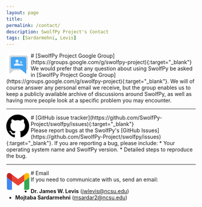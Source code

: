 ```yaml
---
layout: page
title:
permalink: /contact/
description: SwolfPy Project's Contact
tags: [Sardarmehni, Levis]
---
```


<img align="left" width="65" height="65" src="/assets/img/google-group.png">
# [SwolfPy Project Google Group](https://groups.google.com/g/swolfpy-project){:target="_blank"}
<br/>
We would prefer that any question about using SwolfPy be asked in [SwolfPy Project Google Group](https://groups.google.com/g/swolfpy-project){:target="_blank"}. We will of course answer any personal email we receive, but the group enables us to keep a publicly available archive of discussions around SwolfPy, as well as having more people look at a specific problem you may encounter.


----------------------
<img align="left" width="65" height="65" src="/assets/img/GitHub.png">
# [GitHub issue tracker](https://github.com/SwolfPy-Project/swolfpy/issues){:target="_blank"}
<br/>
Please report bugs at the SwolfPy's [GitHub Issues](https://github.com/SwolfPy-Project/swolfpy/issues){:target="_blank"}. If you are reporting a bug, please include:
* Your operating system name and SwolfPy version.
* Detailed steps to reproduce the bug.

----------------------
<img align="left" width="65" height="65" src="/assets/img/Email.png">
# Email
<br/>
If you need to communicate with us, send an email:

* **Dr. James W. Levis** ([jwlevis@ncsu.edu](mailto:jwlevis@ncsu.edu))
* **Mojtaba Sardarmehni** ([msardar2@ncsu.edu](mailto:msardar2@ncsu.edu))
